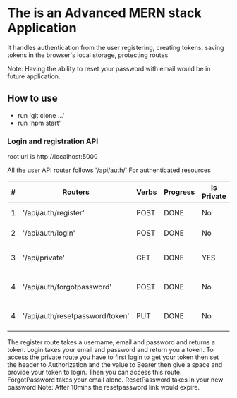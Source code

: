 # The is an Advanced MERN stack Application

It handles authentication from the user registering, creating tokens, saving tokens in the browser's local storage, protecting routes

Note: Having the ability to reset your password with email would be in future application.

## How to use

- run 'git clone ...'
- run 'npm start'

### Login and registration API

root url is http://localhost:5000

All the user API router follows '/api/auth/' For authenticated resources

| #   | Routers                         | Verbs | Progress | Is Private | Description             |
| --- | ------------------------------- | ----- | -------- | ---------- | ----------------------- |
| 1   | '/api/auth/register'            | POST  | DONE     | No         | Register a user         |
| 2   | '/api/auth/login'               | POST  | DONE     | No         | Login a user            |
| 3   | '/api/private'                  | GET   | DONE     | YES        | Access private resource |
| 4   | '/api/auth/forgotpassword'      | POST  | DONE     | No         | Forget password page    |
| 4   | '/api/auth/resetpassword/token' | PUT   | DONE     | No         | Used to reset password  |

The register route takes a username, email and password and returns a token.
Login takes your email and password and return you a token.
To access the private route you have to first login to get your token then set the header to Authorization and the value to Bearer then give a space and provide your token to login. Then you can access this route.
ForgotPassword takes your email alone.
ResetPassword takes in your new password
Note: After 10mins the resetpassword link would expire.
